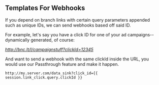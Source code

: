 
## Templates For Webhooks

If you depend on branch links with certain query parameters appended such as unique IDs, we can send webhooks based off said ID. 

For example, let's say you have a click ID for one of your ad campaigns--dynamically generated, of course:

*http://bnc.lt/l/campaignstuff?clickId=12345*

And want to send a webhook with the same clickId inside the URL, you would use our Passthrough feature and make it happen.

`http://my.server.com/data_sink?click_id={{ session.link_click.query.clickId }}`
